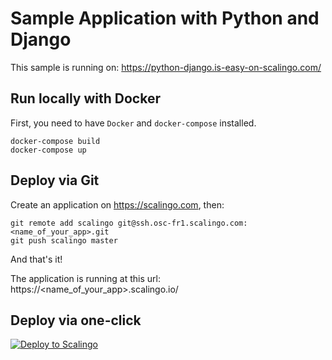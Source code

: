# Sample Application with Python and Django

This sample is running on: https://python-django.is-easy-on-scalingo.com/

## Run locally with Docker

First, you need to have `Docker` and `docker-compose` installed.

```shell
docker-compose build
docker-compose up
```

## Deploy via Git

Create an application on https://scalingo.com, then:

```shell
git remote add scalingo git@ssh.osc-fr1.scalingo.com:<name_of_your_app>.git
git push scalingo master
```

And that's it!

The application is running at this url: https://<name_of_your_app>.scalingo.io/

## Deploy via one-click

[![Deploy to Scalingo](https://cdn.scalingo.com/deploy/button.svg)](https://my.scalingo.com/deploy)
